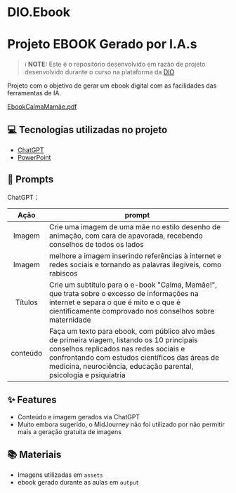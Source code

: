 # DIO.Ebook
# Projeto EBOOK Gerado por I.A.s


 > ℹ️ **NOTE:** Este é o repositório desenvolvido em razão de projeto desenvolvido durante o curso na plataforma da [DIO](https://dio.me)

Projeto com o objetivo de gerar um ebook digital com as facilidades das ferramentas de IA. 

[EbookCalmaMamãe.pdf](https://github.com/user-attachments/files/18445734/EbookCalmaMamae.pdf)

## 💻 Tecnologias utilizadas no projeto

- [ChatGPT](https://chat.openai.com/) 
- [PowerPoint](https://www.microsoft.com/en/microsoft-365/powerpoint)

## 🧠 Prompts


ChatGPT：

|   Ação   | prompt                                                                                                                                                                                                                                                                         |
| :------: | ------------------------------------------------------------------------------------------------------------------------------------------------------------------------------------------------------------------------------------------------------------------------------ |
|  Imagem  | Crie uma imagem de uma mãe no estilo desenho de animação, com cara de apavorada, recebendo conselhos de todos os lados 
|  Imagem  | melhore a imagem inserindo referências à internet e redes sociais e tornando as palavras ilegíveis, como rabiscos
| Títulos | Crie um subtítulo para o e-book "Calma, Mamãe!", que trata sobre o excesso de informações na internet e separa o que é mito e o que é cientificamente comprovado nos conselhos sobre maternidade
| conteúdo | Faça um texto para ebook, com público alvo mães de primeira viagem, listando os 10 principais conselhos replicados nas redes sociais e confrontando com estudos científicos das áreas de medicina, neurociência, educação parental, psicologia e psiquiatria


## ✨ Features

- Conteúdo e imagem gerados via ChatGPT
- Muito embora sugerido, o MidJourney não foi utilizado por não permitir mais a geração gratuita de imagens

## 📚 Materiais

- Imagens utilizadas em `assets`
- ebook gerado durante as aulas em `output`

